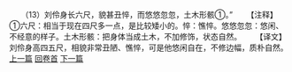　　（13）刘伶身长六尺，貌甚丑悴，而悠悠忽忽，土木形骸①。”
　　【注释】①六尺：相当于现在四尺多一点，是比较矮小的。悴：憔悴。悠悠忽忽：悠闲、不经意的样子。土木形骸：把身体当成土木，不加修饰，状态自然。
　　【译文】刘伶身高四五尺，相貌非常丑陋、憔悴，可是他悠闲自在，不修边幅，质朴自然。
<br>[上一篇](14_12) [回卷首](14_00) [下一篇](14_14)
